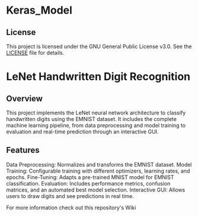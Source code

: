 # Keras_Model
## License
This project is licensed under the GNU General Public License v3.0. See the [LICENSE](./LICENSE.txt) file for details.
# LeNet Handwritten Digit Recognition
## Overview
This project implements the LeNet neural network architecture to classify handwritten digits using the EMNIST dataset. It includes the complete machine learning pipeline, from data preprocessing and model training to evaluation and real-time prediction through an interactive GUI.

## Features
Data Preprocessing: Normalizes and transforms the EMNIST dataset.
Model Training: Configurable training with different optimizers, learning rates, and epochs.
Fine-Tuning: Adapts a pre-trained MNIST model for EMNIST classification.
Evaluation: Includes performance metrics, confusion matrices, and an automated best model selection.
Interactive GUI: Allows users to draw digits and see predictions in real time.

For more information check out this repository's Wiki
